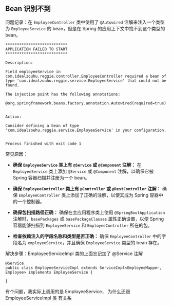 ## Bean 识别不到

问题记录：在 `EmployeeController` 类中使用了 `@Autowired` 注解来注入一个类型为 `EmployeeService` 的 bean，但是在 Spring 的应用上下文中找不到这个类型的 bean。

```
***************************
APPLICATION FAILED TO START
***************************

Description:

Field employeeService in com.idealzouhu.reggie.controller.EmployeeController required a bean of type 'com.idealzouhu.reggie.service.EmployeeService' that could not be found.

The injection point has the following annotations:
	- @org.springframework.beans.factory.annotation.Autowired(required=true)


Action:

Consider defining a bean of type 'com.idealzouhu.reggie.service.EmployeeService' in your configuration.


Process finished with exit code 1

```

常见原因：

- **确保 `EmployeeService` 类上有 `@Service` 或 `@Component` 注解：** 在 `EmployeeService` 类上添加 `@Service` 或 `@Component` 注解，以确保它被 Spring 容器扫描并注册为一个 bean。
- **确保 `EmployeeController` 类上有 `@Controller` 或 `@RestController` 注解：** 确保 `EmployeeController` 类上添加了正确的注解，以使其成为 Spring 容器中的一个控制器。
- **确保包扫描路径正确：** 确保在主应用程序类上使用 `@SpringBootApplication` 注解时，`basePackages` 或 `basePackageClasses` 属性正确设置，以便 Spring 容器能够扫描到 `EmployeeService` 和 `EmployeeController` 所在的包。

- **检查依赖注入的字段名称和类型是否正确：** 确保 `EmployeeController` 中的字段名为 `employeeService`，并且确保 `EmployeeService` 类型的 bean 存在。

解决步骤：EmployeeServiceImpl 类的上面忘记加了 @Service 注解

```
@Service
public class EmployeeServiceImpl extends ServiceImpl<EmployeeMapper, Employee> implements EmployeeService {

}
```

有个问题，我实际上调用的是 EmployeeService， 为什么还跟 EmployeeServiceImpl 类 有关系